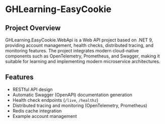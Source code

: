 # GHLearning-EasyCookie

## Project Overview
GHLearning.EasyCookie.WebApi is a Web API project based on .NET 9, providing account management, health checks, distributed tracing, and monitoring features. The project integrates modern cloud-native components such as OpenTelemetry, Prometheus, and Swagger, making it suitable for learning and implementing modern microservice architectures.

## Features
- RESTful API design
- Automatic Swagger (OpenAPI) documentation generation
- Health check endpoints (`/live`, `/healthz`)
- Distributed tracing and monitoring (OpenTelemetry, Prometheus)
- Redis cache integration
- Example account management
